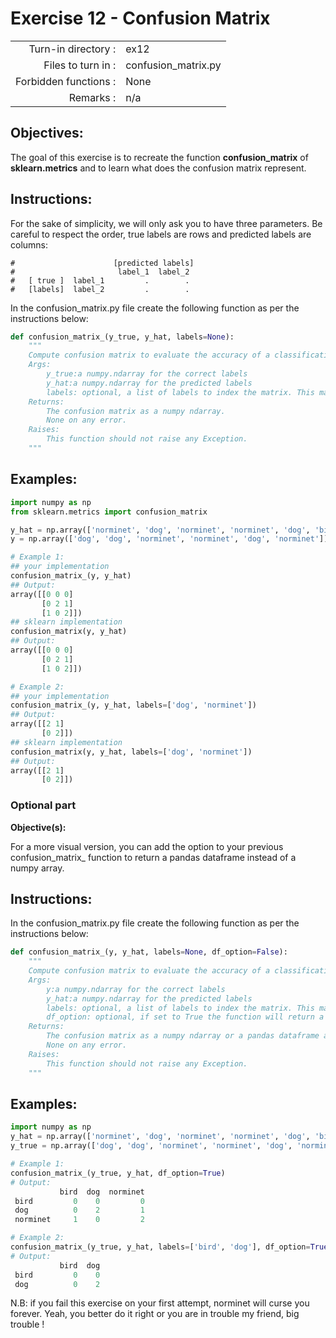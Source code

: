  # Exercise 12 - Confusion Matrix

|                         |                         |
| -----------------------:| ----------------------- |
|   Turn-in directory :   |  ex12                   |
|   Files to turn in :    |  confusion_matrix.py    |
|   Forbidden functions : |  None                   |
|   Remarks :             |  n/a                    |

## Objectives:

The goal of this exercise is to recreate the function **confusion_matrix** of **sklearn.metrics** and to learn what does the confusion matrix represent.

## Instructions:

For the sake of simplicity, we will only ask you to have three parameters.
Be careful to respect the order, true labels are rows and predicted labels are columns:

```
#                      [predicted labels]    
#                       label_1  label_2
#   [ true ]  label_1         .        .
#   [labels]  label_2         .        .
```

In the confusion_matrix.py file create the following function as per the instructions below:
```python
def confusion_matrix_(y_true, y_hat, labels=None):
    """
    Compute confusion matrix to evaluate the accuracy of a classification.
    Args:
        y_true:a numpy.ndarray for the correct labels
        y_hat:a numpy.ndarray for the predicted labels
        labels: optional, a list of labels to index the matrix. This may be used to reorder or select a subset of labels. (default=None)
    Returns: 
        The confusion matrix as a numpy ndarray.
        None on any error.
    Raises:
        This function should not raise any Exception.
    """
```

## Examples:
```python
import numpy as np
from sklearn.metrics import confusion_matrix

y_hat = np.array(['norminet', 'dog', 'norminet', 'norminet', 'dog', 'bird'])
y = np.array(['dog', 'dog', 'norminet', 'norminet', 'dog', 'norminet'])

# Example 1: 
## your implementation
confusion_matrix_(y, y_hat)
## Output:
array([[0 0 0]
       [0 2 1]
       [1 0 2]])
## sklearn implementation
confusion_matrix(y, y_hat)
## Output:
array([[0 0 0]
       [0 2 1]
       [1 0 2]])

# Example 2:
## your implementation
confusion_matrix_(y, y_hat, labels=['dog', 'norminet'])
## Output:
array([[2 1]
       [0 2]])
## sklearn implementation
confusion_matrix(y, y_hat, labels=['dog', 'norminet'])
## Output:
array([[2 1]
       [0 2]])
```

### Optional part

**Objective(s):**

For a more visual version, you can add the option to your previous confusion_matrix_ function to return a pandas dataframe instead of a numpy array.

## Instructions:

In the confusion_matrix.py file create the following function as per the instructions below:
```python
def confusion_matrix_(y, y_hat, labels=None, df_option=False):
    """
    Compute confusion matrix to evaluate the accuracy of a classification.
    Args:
        y:a numpy.ndarray for the correct labels
        y_hat:a numpy.ndarray for the predicted labels
        labels: optional, a list of labels to index the matrix. This may be used to reorder or select a subset of labels. (default=None)
        df_option: optional, if set to True the function will return a pandas dataframe instead of a numpy array. (default=False)
    Returns: 
        The confusion matrix as a numpy ndarray or a pandas dataframe according to df_option value.
        None on any error.
    Raises:
        This function should not raise any Exception.
    """
```

## Examples:
```python
import numpy as np
y_hat = np.array(['norminet', 'dog', 'norminet', 'norminet', 'dog', 'bird'])
y_true = np.array(['dog', 'dog', 'norminet', 'norminet', 'dog', 'norminet'])

# Example 1: 
confusion_matrix_(y_true, y_hat, df_option=True)
# Output:
           bird  dog  norminet
 bird         0    0         0
 dog          0    2         1
 norminet     1    0         2

# Example 2:
confusion_matrix_(y_true, y_hat, labels=['bird', 'dog'], df_option=True)
# Output:
           bird  dog
 bird         0    0
 dog          0    2
```

N.B: if you fail this exercise on your first attempt, norminet will curse you forever. Yeah, you better do it right or you are in trouble my friend, big trouble !
